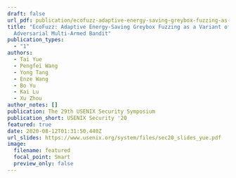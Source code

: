 ```yaml
---
draft: false
url_pdf: publication/ecofuzz-adaptive-energy-saving-greybox-fuzzing-as-a-variant-of-the-adversarial-multi-armed-bandit/sec20fall-final226.pdf
title: "EcoFuzz: Adaptive Energy-Saving Greybox Fuzzing as a Variant of the
  Adversarial Multi-Armed Bandit"
publication_types:
  - "1"
authors:
  - Tai Yue
  - Pengfei Wang
  - Yong Tang
  - Enze Wang
  - Bo Yu
  - Kai Lu
  - Xu Zhou
author_notes: []
publication: The 29th USENIX Security Symposium
publication_short: USENIX Security '20
featured: true
date: 2020-08-12T01:31:50.440Z
url_slides: https://www.usenix.org/system/files/sec20_slides_yue.pdf
image:
  filename: featured
  focal_point: Smart
  preview_only: false
---
```

